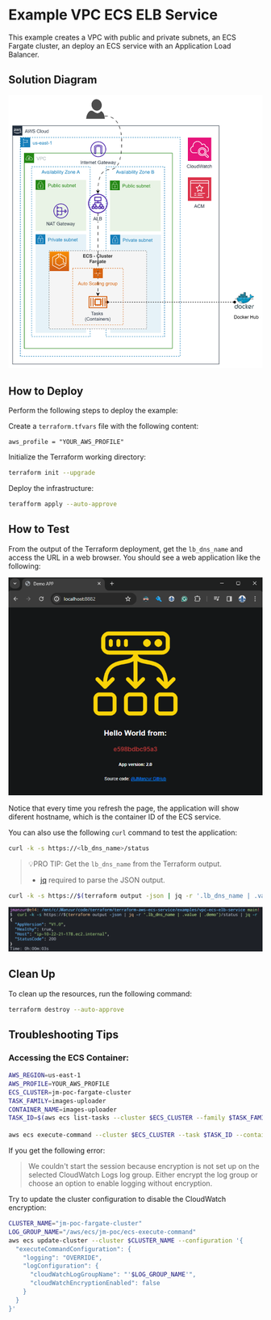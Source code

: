 
# Example VPC ECS ELB Service

This example creates a VPC with public and private subnets, an ECS Fargate cluster, an deploy an ECS service with an Application Load Balancer.

## Solution Diagram

![example-vpc-ecs-elb-service](./assets/example-vpc-ecs-elb-service.svg)

## How to Deploy

Perform the following steps to deploy the example:

Create a `terraform.tfvars` file with the following content:
```hcl
aws_profile = "YOUR_AWS_PROFILE"
```

Initialize the Terraform working directory:
```bash
terraform init --upgrade
```

Deploy the infrastructure:
```bash
terafform apply --auto-approve
```

## How to Test

From the output of the Terraform deployment, get the `lb_dns_name` and access the URL in a web browser. You should see a web application like the following:

![demo-alb-app](https://raw.githubusercontent.com/JManzur/load-balancing-demo-app/main/images/lb_demo_app.png)

Notice that every time you refresh the page, the application will show diferent hostname, which is the container ID of the ECS service.

You can also use the following `curl` command to test the application:

```bash
curl -k -s https://<lb_dns_name>/status
```

> 💡PRO TIP: Get the `lb_dns_name` from the Terraform output.
> - [jq](https://jqlang.github.io/jq/download/) required to parse the JSON output.


```bash
curl -k -s https://$(terraform output -json | jq -r '.lb_dns_name | .value | .demo')/status | jq -r
```

![curl_terraform_output](./assets/curl_terraform_output.png)
## Clean Up

To clean up the resources, run the following command:

```bash
terraform destroy --auto-approve
```

## Troubleshooting Tips

### Accessing the ECS Container:

```bash
AWS_REGION=us-east-1
AWS_PROFILE=YOUR_AWS_PROFILE
ECS_CLUSTER=jm-poc-fargate-cluster
TASK_FAMILY=images-uploader
CONTAINER_NAME=images-uploader
TASK_ID=$(aws ecs list-tasks --cluster $ECS_CLUSTER --family $TASK_FAMILY --region $AWS_REGION --profile $AWS_PROFILE | jq -r '.taskArns | .[0]')

aws ecs execute-command --cluster $ECS_CLUSTER --task $TASK_ID --container $CONTAINER_NAME --command "/bin/bash" --interactive --region $AWS_REGION --profile $AWS_PROFILE
```

If you get the following error:

> We couldn't start the session because encryption is not set up on the selected CloudWatch Logs log group. Either encrypt the log group or choose an option to enable logging without encryption.

Try to update the cluster configuration to disable the CloudWatch encryption:

```bash
CLUSTER_NAME="jm-poc-fargate-cluster"
LOG_GROUP_NAME="/aws/ecs/jm-poc/ecs-execute-command"
aws ecs update-cluster --cluster $CLUSTER_NAME --configuration '{
  "executeCommandConfiguration": {
    "logging": "OVERRIDE",
    "logConfiguration": {
      "cloudWatchLogGroupName": "'$LOG_GROUP_NAME'",
      "cloudWatchEncryptionEnabled": false
    }
  }
}'
```
